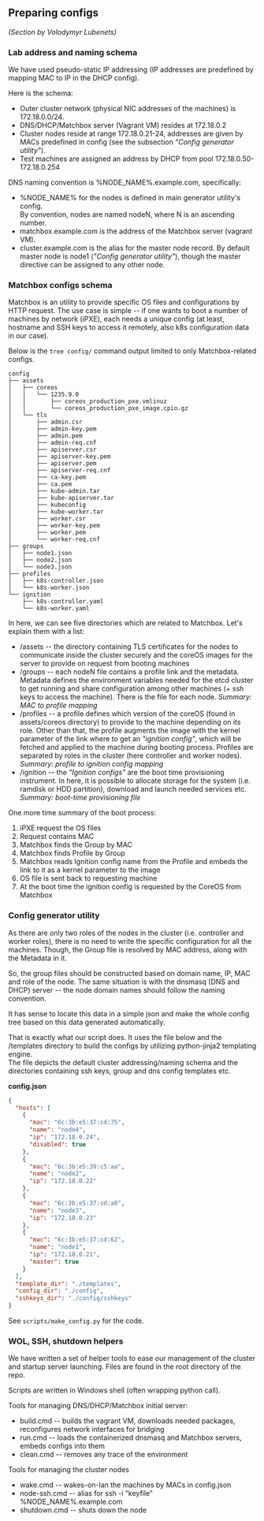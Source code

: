 ## Preparing configs

_(Section by Volodymyr Lubenets)_

### Lab address and naming schema

We have used pseudo-static IP addressing (IP addresses are predefined by mapping MAC to IP in the DHCP config).

Here is the schema:

* Outer cluster network (physical NIC addresses of the machines) is 172.18.0.0/24.
* DNS/DHCP/Matchbox server (Vagrant VM) resides at 172.18.0.2
* Cluster nodes reside at range 172.18.0.21-24, addresses are given by MACs predefined in config (see the subsection *"Config generator utility"*).
* Test machines are assigned an address by DHCP from pool 172.18.0.50-172.18.0.254

DNS naming convention is %NODE_NAME%.example.com, specifically:

* %NODE_NAME% for the nodes is defined in main generator utility's config.  
By convention, nodes are named nodeN, where N is an ascending number.
* matchbox.example.com is the address of the Matchbox server (vagrant VM).
* cluster.example.com is the alias for the master node record. By default master node is node1 (*"Config generator utility"*), though the master directive can be assigned to any other node.

### Matchbox configs schema

Matchbox is an utility to provide specific OS files and configurations by HTTP request. The use case is simple -- if one wants to boot a number of machines by network (iPXE), each needs a unique config (at least, hostname and SSH keys to access it remotely, also k8s configuration data in our case).

Below is the `tree config/` command output limited to only Matchbox-related configs.

```
config
├── assets
│   ├── coreos
│   │   └── 1235.9.0
│   │       ├── coreos_production_pxe.vmlinuz
│   │       └── coreos_production_pxe_image.cpio.gz
│   └── tls
│       ├── admin.csr
│       ├── admin-key.pem
│       ├── admin.pem
│       ├── admin-req.cnf
│       ├── apiserver.csr
│       ├── apiserver-key.pem
│       ├── apiserver.pem
│       ├── apiserver-req.cnf
│       ├── ca-key.pem
│       ├── ca.pem
│       ├── kube-admin.tar
│       ├── kube-apiserver.tar
│       ├── kubeconfig
│       ├── kube-worker.tar
│       ├── worker.csr
│       ├── worker-key.pem
│       ├── worker.pem
│       └── worker-req.cnf
├── groups
│   ├── node1.json
│   ├── node2.json
│   └── node3.json
├── profiles
│   ├── k8s-controller.json
│   └── k8s-worker.json
└── ignition
    ├── k8s-controller.yaml
    └── k8s-worker.yaml
```

In here, we can see five directories which are related to Matchbox. Let's explain them with a list:

* /assets -- the directory containing TLS certificates for the nodes to communicate inside the cluster securely and the coreOS images for the server to provide on request from booting machines  
* /groups -- each nodeN file contains a profile link and the metadata. Metadata defines the environment variables needed for the etcd cluster to get running and share configuration among other machines (+ ssh keys to access the machine). There is the file for each node. *Summary: MAC to profile mapping*  
* /profiles -- a profile defines which version of the coreOS (found in assets/coreos directory) to provide to the machine depending on its role. Other than that, the profile augments the image with the kernel parameter of the link where to get an *"ignition config"*, which will be fetched and applied to the machine during booting process. Profiles are separated by roles in the cluster (here controller and worker nodes). *Summary: profile to ignition config mapping*  
* /ignition -- the *"Ignition configs"* are the boot time provisioning instrument. In here, it is possible to allocate storage for the system (i.e. ramdisk or HDD partition), download and launch needed services etc. *Summary: boot-time provisioning file*  

One more time summary of the boot process:

1. iPXE request the OS files
2. Request contains MAC
3. Matchbox finds the Group by MAC
4. Matchbox finds Profile by Group
5. Matchbox reads Ignition config name from the Profile and embeds the link to it as a kernel parameter to the image
6. OS file is sent back to requesting machine
7. At the boot time the ignition config is requested by the CoreOS from Matchbox

### Config generator utility

As there are only two roles of the nodes in the cluster (i.e. controller and worker roles), there is no need to write the specific configuration for all the machines. Though, the Group file is resolved by MAC address, along with the Metadata in it.

So, the group files should be constructed based on domain name, IP, MAC and role of the node. The same situation is with the dnsmasq (DNS and DHCP) server -- the node domain names should follow the naming convention.

It has sense to locate this data in a simple json and make the whole config tree based on this data generated automatically.

That is exactly what our script does. It uses the file below and the /templates directory to build the configs by utilizing python-jinja2 templating engine.  
The file depicts the default cluster addressing/naming schema and the directories containing ssh keys, group and dns config templates etc.

**config.json**
```json
{
  "hosts": [
    {
      "mac": "6c:3b:e5:37:cd:75",
      "name": "node4",
      "ip": "172.18.0.24",
      "disabled": true
    },
    {
      "mac": "6c:3b:e5:39:c5:aa",
      "name": "node2",
      "ip": "172.18.0.22"
    },
    {
      "mac": "6c:3b:e5:37:cd:a8",
      "name": "node3",
      "ip": "172.18.0.23"
    },
    {
      "mac": "6c:3b:e5:37:cd:62",
      "name": "node1",
      "ip": "172.18.0.21",
      "master": true
    }
  ],
  "template_dir": "./templates",
  "config_dir": "./config",
  "sshkeys_dir": "./config/sshkeys"
}

```

See `scripts/make_config.py` for the code.


### WOL, SSH, shutdown helpers

We have written a set of helper tools to ease our management of the cluster and startup server launching. Files are found in the root directory of the repo.

Scripts are written in Windows shell (often wrapping python call).

Tools for managing DNS/DHCP/Matchbox initial server:

* build.cmd -- builds the vagrant VM, downloads needed packages, reconfigures network interfaces for bridging
* run.cmd -- loads the containerized dnsmasq and Matchbox servers, embeds configs into them
* clean.cmd -- removes any trace of the environment

Tools for managing the cluster nodes

* wake.cmd -- wakes-on-lan the machines by MACs in config.json
* node-ssh.cmd -- alias for ssh -i "keyfile" %NODE_NAME%.example.com
* shutdown.cmd -- shuts down the node

